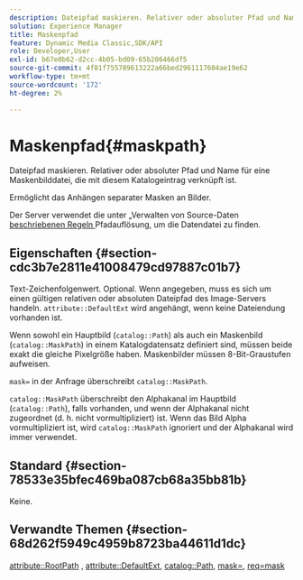 ```yaml
---
description: Dateipfad maskieren. Relativer oder absoluter Pfad und Name für eine Maskenbilddatei, die mit diesem Katalogeintrag verknüpft ist.
solution: Experience Manager
title: Maskenpfad
feature: Dynamic Media Classic,SDK/API
role: Developer,User
exl-id: b67e0b62-d2cc-4b05-bd09-65b206466df5
source-git-commit: 4f81f755789613222a66bed2961117604ae19e62
workflow-type: tm+mt
source-wordcount: '172'
ht-degree: 2%

---
```


# Maskenpfad{#maskpath}

Dateipfad maskieren. Relativer oder absoluter Pfad und Name für eine Maskenbilddatei, die mit diesem Katalogeintrag verknüpft ist.

Ermöglicht das Anhängen separater Masken an Bilder.

Der Server verwendet die unter „Verwalten von Source-Daten[ beschriebenen Regeln ](/help/aem-is-ir-api/is-api/image-serving-api-ref/c-configuration-and-administration/c-configuration-and-administration.md) Pfadauflösung, um die Datendatei zu finden.

## Eigenschaften {#section-cdc3b7e2811e41008479cd97887c01b7}

Text-Zeichenfolgenwert. Optional. Wenn angegeben, muss es sich um einen gültigen relativen oder absoluten Dateipfad des Image-Servers handeln. `attribute::DefaultExt` wird angehängt, wenn keine Dateiendung vorhanden ist.

Wenn sowohl ein Hauptbild (`catalog::Path`) als auch ein Maskenbild (`catalog::MaskPath`) in einem Katalogdatensatz definiert sind, müssen beide exakt die gleiche Pixelgröße haben. Maskenbilder müssen 8-Bit-Graustufen aufweisen.

`mask=` in der Anfrage überschreibt `catalog::MaskPath`.

`catalog::MaskPath` überschreibt den Alphakanal im Hauptbild (`catalog::Path`), falls vorhanden, und wenn der Alphakanal nicht zugeordnet (d. h. nicht vormultipliziert) ist. Wenn das Bild Alpha vormultipliziert ist, wird `catalog::MaskPath` ignoriert und der Alphakanal wird immer verwendet.

## Standard {#section-78533e35bfec469ba087cb68a35bb81b}

Keine.

## Verwandte Themen {#section-68d262f5949c4959b8723ba44611d1dc}

[attribute::RootPath](/help/aem-is-ir-api/is-api/image-catalog/image-serving-api-ref/c-image-catalog-reference/c-attributes-reference/r-rootpath.md) , [attribute::DefaultExt](/help/aem-is-ir-api/is-api/image-catalog/image-serving-api-ref/c-image-catalog-reference/c-attributes-reference/r-defaultext.md), [catalog::Path](../../../../../../is-api/image-catalog/image-serving-api-ref/c-image-catalog-reference/c-image-svg-data-reference/c-image-data-reference/r-path-cat.md#reference-306afcaff172440ca81b85da8d78213c), [mask=](/help/aem-is-ir-api/is-api/http-ref/image-serving-api-ref/c-http-protocol-reference/c-command-reference/r-mask.md), [req=mask](/help/aem-is-ir-api/is-api/http-ref/image-serving-api-ref/c-http-protocol-reference/c-command-reference/r-req/r-req.md)

